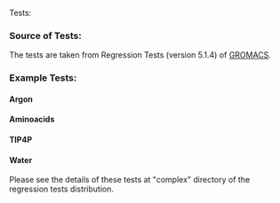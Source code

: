 Tests:
### Source of Tests:

The tests are taken from Regression Tests (version 5.1.4) of [GROMACS](http://www.gromacs.org/Developer_Zone/Programming_Guide/Regression_Tests).

### Example Tests:

#### Argon
#### Aminoacids
#### TIP4P
#### Water

Please see the details of these tests at "complex" directory of the regression tests distribution.
